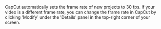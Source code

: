 CapCut automatically sets the frame rate of new projects to 30 fps. If your video is a different frame rate, you can change the frame rate in CapCut by clicking 'Modify' under the 'Details' panel in the top-right corner of your screen.